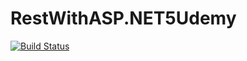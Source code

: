 # RestWithASP.NET5Udemy

[![Build Status](https://app.travis-ci.com/Henry-Roberto/RestWithASP.NET5Udemy.svg?branch=main)](https://app.travis-ci.com/Henry-Roberto/RestWithASP.NET5Udemy)
